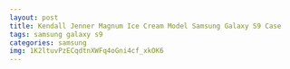 ```yaml
---
layout: post
title: Kendall Jenner Magnum Ice Cream Model Samsung Galaxy S9 Case
tags: samsung galaxy s9
categories: samsung
img: 1K2ltuvPzECqdtnXWFq4oGni4cf_xkOK6
---
```


